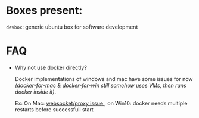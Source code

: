 # Boxes present:  

  `devbox`: generic ubuntu box for software development



# FAQ

* Why not use docker directly?

  Docker implementations of windows and mac have some issues for now *(docker-for-mac & docker-for-win still somehow uses VMs, then runs docker inside it)*.
  
  Ex: On Mac: [websocket/proxy issue ](https://github.com/docker/for-mac/issues/1662), on Win10: docker needs multiple restarts before successfull start

  
